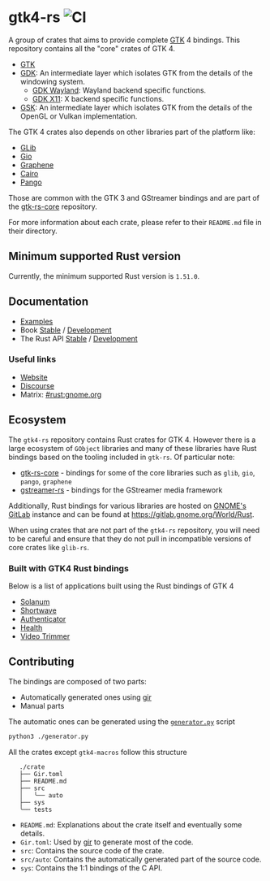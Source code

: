# gtk4-rs ![CI](https://github.com/gtk-rs/gtk4-rs/workflows/CI/badge.svg)

A group of crates that aims to provide complete [GTK](https://gtk.org/) 4 bindings. This repository contains all the "core" crates of GTK 4.

- [GTK](./gtk4)
- [GDK](./gdk4): An intermediate layer which isolates GTK from the details of the windowing system.
  - [GDK Wayland](./gdk4-wayland): Wayland backend specific functions.
  - [GDK X11](./gdk4-x11): X backend specific functions.
- [GSK](./gsk4): An intermediate layer which isolates GTK from the details of the OpenGL or Vulkan implementation.

The GTK 4 crates also depends on other libraries part of the platform like:

- [GLib](https://github.com/gtk-rs/gtk-rs-core/tree/master/glib)
- [Gio](https://github.com/gtk-rs/gtk-rs-core/tree/master/gio)
- [Graphene](https://github.com/gtk-rs/gtk-rs-core/tree/master/graphene)
- [Cairo](https://github.com/gtk-rs/gtk-rs-core/tree/master/cairo)
- [Pango](https://github.com/gtk-rs/gtk-rs-core/tree/master/pango)

Those are common with the GTK 3 and GStreamer bindings and are part of the [gtk-rs-core](https://github.com/gtk-rs/gtk-rs-core) repository.

For more information about each crate, please refer to their `README.md` file in their directory.

## Minimum supported Rust version

Currently, the minimum supported Rust version is `1.51.0`.

## Documentation

- [Examples](https://github.com/gtk-rs/gtk4-rs/tree/master/examples)
- Book [Stable](https://gtk-rs.org/gtk4-rs/stable/book/) / [Development](https://gtk-rs.org/gtk4-rs/git/book/)
- The Rust API [Stable](https://gtk-rs.org/gtk4-rs/stable/latest/docs/) / [Development](https://gtk-rs.org/gtk4-rs/git/docs/)

### Useful links

- [Website](https://gtk-rs.org)
- [Discourse](https://discourse.gnome.org/)
- Matrix: [#rust:gnome.org](https://matrix.to/#/#rust:gnome.org)

## Ecosystem

The `gtk4-rs` repository contains Rust crates for GTK 4. However there is a large ecosystem of `GObject` libraries and many of these
libraries have Rust bindings based on the tooling included in `gtk-rs`.
Of particular note:

* [gtk-rs-core](https://github.com/gtk-rs/gtk-rs-core) - bindings for some of the core libraries such as `glib`, `gio`, `pango`, `graphene`
* [gstreamer-rs](https://gitlab.freedesktop.org/gstreamer/gstreamer-rs) - bindings for the GStreamer media framework

Additionally, Rust bindings for various libraries are hosted on
[GNOME's GitLab](https://gitlab.gnome.org) instance and can be found at
<https://gitlab.gnome.org/World/Rust>.

When using crates that are not part of the `gtk4-rs` repository, you will
need to be careful and ensure that they do not pull in incompatible versions of core
crates like `glib-rs`.

### Built with GTK4 Rust bindings

Below is a list of applications built using the Rust bindings of GTK 4

- [Solanum](https://gitlab.gnome.org/World/Solanum)
- [Shortwave](https://gitlab.gnome.org/World/Shortwave)
- [Authenticator](https://gitlab.gnome.org/World/Authenticator)
- [Health](https://gitlab.gnome.org/Cogitri/Health)
- [Video Trimmer](https://gitlab.gnome.org/YaLTeR/video-trimmer)

## Contributing

The bindings are composed of two parts:

- Automatically generated ones using [gir]
- Manual parts

The automatic ones can be generated using the [`generator.py`](https://github.com/gtk-rs/gir/blob/master/generator.py) script

```bash
python3 ./generator.py
```

All the crates except `gtk4-macros` follow this structure

```text
   ./crate 
   ├── Gir.toml
   ├── README.md
   ├── src
   │   ╰── auto
   ├── sys
   ╰── tests
```

- `README.md`: Explanations about the crate itself and eventually some details.
- `Gir.toml`: Used by [gir] to generate most of the code.
- `src`: Contains the source code of the crate.
- `src/auto`: Contains the automatically generated part of the source code.
- `sys`: Contains the 1:1 bindings of the C API.

[gir]: https://github.com/gtk-rs/gir
